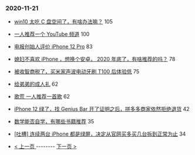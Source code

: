 ### 2020-11-21 
- [win10 太吃 C 盘空间了，有啥办法嘛？](https://www.v2ex.com/t/727753) 105
- [一人推荐一个 YouTube 频道](https://www.v2ex.com/t/727684) 100
- [电报创始人评价 iPhone 12 Pro](https://www.v2ex.com/t/727705) 83
- [媳妇不喜欢 iPhone ，想换个安卓， 2020 年底了，有啥推荐的吗？](https://www.v2ex.com/t/727800) 78
- [被收智商税了，买米家声波电动牙刷 T100 后体验低](https://www.v2ex.com/t/727752) 75
- [给弟弟的成人礼](https://www.v2ex.com/t/727764) 62
- [歌荒 一人推荐一首歌](https://www.v2ex.com/t/727787) 62
- [iPhone 12 绿了，找 Genius Bar 开了证明之后，拼多多商家依然拒绝退货](https://www.v2ex.com/t/727835) 42
- [数学能否自学，有哪些书籍推荐](https://www.v2ex.com/t/727822) 35
- [[吐槽] 连续两台 iPhone 都是绿屏，决定从官网买多买几台拆到正常为止](https://www.v2ex.com/t/727895) 34 

- [ < 上一页 ](https://github.com/able8/v2ex-hot-record/blob/master/2020-11-20.md) -------- [ 下一页 > ](https://github.com/able8/v2ex-hot-record/blob/master/2020-11-22.md)